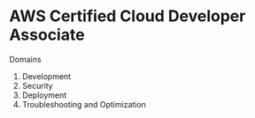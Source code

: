 # AWS Certified Cloud Developer Associate

Domains
1. Development
2. Security
3. Deployment
4. Troubleshooting and Optimization


